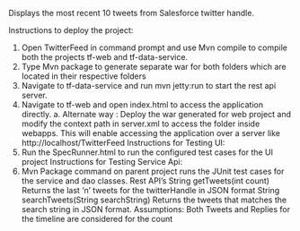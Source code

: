 Displays the most recent 10 tweets from Salesforce twitter handle.

Instructions to deploy the project:
1)	Open TwitterFeed in command prompt and use Mvn compile to compile both the projects tf-web and tf-data-service.
2)	Type Mvn package to generate separate war for both folders which are located in their respective folders
3)	Navigate to tf-data-service and run mvn jetty:run to start the rest api server. 
4)	Navigate to tf-web and open index.html to access the application directly.
a.	Alternate way : Deploy the war generated for web project and modify the context path in server.xml to access the folder inside webapps. This will enable accessing the application over a server like http://localhost/TwitterFeed
Instructions for Testing UI:
1)	Run the SpecRunner.html to run the configured test cases for the UI project
Instructions for Testing Service Api:
1)	Mvn Package command on parent project runs the JUnit test cases for the service and dao classes.
Rest API’s
String getTweets(int count) 
	Returns the last ‘n’ tweets for the twitterHandle in JSON format
String searchTweets(String searchString)
	Returns the tweets that matches the search string in JSON format.
Assumptions:
	Both Tweets and Replies for the timeline are considered for the count
	
